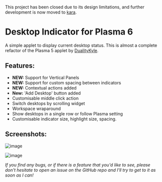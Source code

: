 This project has been closed due to its design limitations, and further development is now moved to [kara](https://github.com/dhruv8sh/kara).

# Desktop Indicator for Plasma 6
A simple applet to display current desktop status.
This is almost a complete refactor of the Plasma 5 applet by [DualityKyle](https://github.com/DualityKyle/plasma-desktop-indicator).

## Features:
* <b>NEW:</b> Support for Vertical Panels
* <b>NEW:</b> Support for custom spacing between indicators
* <b>NEW:</b> Contextual actions added
* <b>New:</b> 'Add Desktop' button added
* Customisable middle click action
* Switch desktops by scrolling widget
* Workspace wraparound
* Show desktops in a single row or follow Plasma setting
* Customisable indicator size, highlight size, spacing.

## Screenshots:
![image](https://github.com/dhruv8sh/plasma6-desktop-indicator/assets/67322047/85249ccf-d21b-4acf-b3ab-690b880d0ae0)

![image](https://github.com/dhruv8sh/plasma6-desktop-indicator/assets/67322047/8befde44-9bbe-478c-a159-91af6891ffca)


*If you find any bugs, or if there is a feature that you'd like to see, please don't hesitate to open an issue on the GitHub repo and I'll try to get to it as soon as I can!*
